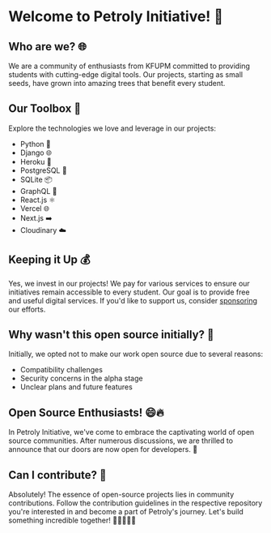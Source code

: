 # Welcome to Petroly Initiative! 🚀

## Who are we? 🌐

We are a community of enthusiasts from KFUPM committed to providing students with cutting-edge digital tools. Our projects, starting as small seeds, have grown into amazing trees that benefit every student.

## Our Toolbox 🧰

Explore the technologies we love and leverage in our projects:

- Python 🐍
- Django 🌐
- Heroku 🚀
- PostgreSQL 🐘
- SQLite 📦
- GraphQL 🔗
- React.js ⚛️
- Vercel 🌐
- Next.js ➡️
- Cloudinary ☁️

## Keeping it Up 💰

Yes, we invest in our projects! We pay for various services to ensure our initiatives remain accessible to every student. Our goal is to provide free and useful digital services. If you'd like to support us, consider [sponsoring](https://github.com/sponsors/ammar-faifi/) our efforts.



## Why wasn't this open source initially? 🤔

Initially, we opted not to make our work open source due to several reasons:

- Compatibility challenges
- Security concerns in the alpha stage
- Unclear plans and future features

## Open Source Enthusiasts! 😄🔥

In Petroly Initiative, we've come to embrace the captivating world of open source communities. After numerous discussions, we are thrilled to announce that our doors are now open for developers. 🎉

## Can I contribute? 🤝

Absolutely! The essence of open-source projects lies in community contributions. Follow the contribution guidelines in the respective repository you're interested in and become a part of Petroly's journey. Let's build something incredible together! 🚀👩‍💻👨‍💻
